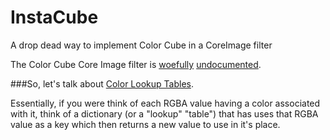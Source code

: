 InstaCube
=========

A drop dead way to implement Color Cube in a CoreImage filter

The Color Cube Core Image filter is [woefully](https://developer.apple.com/library/mac/documentation/graphicsimaging/conceptual/CoreImaging/ci_filer_recipes/ci_filter_recipes.html) [undocumented](https://developer.apple.com/library/mac/documentation/graphicsimaging/reference/CoreImageFilterReference/Reference/reference.html#//apple_ref/doc/filter/ci/CIColorCube).

###So, let's talk about [Color Lookup Tables](http://en.wikipedia.org/wiki/Colour_look-up_table).

Essentially, if you were think of each RGBA value having a color associated with it, think of a dictionary (or a "lookup" "table") that has uses that RGBA value as a key which then returns a new value to use in it's place. 




